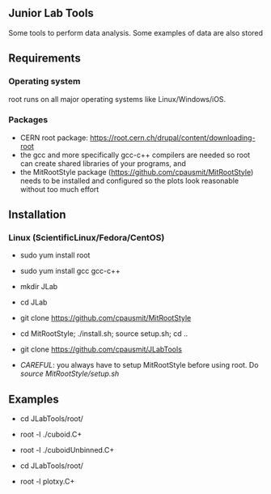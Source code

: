 ## Junior Lab Tools

Some tools to perform data analysis. Some examples of data are also stored


## Requirements

### Operating system

root runs on all major operating systems like Linux/Windows/iOS.

### Packages

* CERN root package: https://root.cern.ch/drupal/content/downloading-root
* the gcc and more specifically gcc-c++ compilers are needed so root can create shared libraries of your programs, and
* the MitRootStyle package (https://github.com/cpausmit/MitRootStyle) needs to be installed and configured so the plots look reasonable without too much effort


## Installation

### Linux (ScientificLinux/Fedora/CentOS)

* sudo yum install root
* sudo yum install gcc gcc-c++
* mkdir JLab
* cd JLab
* git clone https://github.com/cpausmit/MitRootStyle
* cd MitRootStyle; ./install.sh; source setup.sh; cd ..
* git clone https://github.com/cpausmit/JLabTools

* *CAREFUL*: you always have to setup MitRootStyle before using root. Do
  _source MitRootStyle/setup.sh_

## Examples

* cd JLabTools/root/
* root -l ./cuboid.C+
* root -l ./cuboidUnbinned.C+

* cd JLabTools/root/
* root -l plotxy.C+